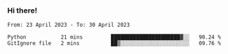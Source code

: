 ### Hi there!

<!--START_SECTION:waka-->

```text
From: 23 April 2023 - To: 30 April 2023

Python           21 mins         ██████████████████████▓░░   90.24 %
GitIgnore file   2 mins          ██▒░░░░░░░░░░░░░░░░░░░░░░   09.76 %
```

<!--END_SECTION:waka-->
